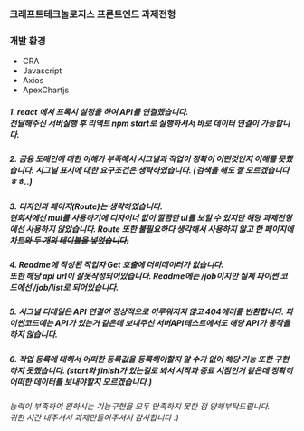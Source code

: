 ### 크래프트테크놀로지스 프론트엔드 과제전형

### 개발 환경

- CRA
- Javascript
- Axios
- ApexChartjs

##### 1. react 에서 프록시 설정을 하여 API를 연결했습니다. <br> 전달해주신 서버실행 후 리액트 npm start로 실행하셔서 바로 데이터 연결이 가능합니다.

##### 2. 금융 도매인에 대한 이해가 부족해서 시그널과 작업이 정확이 어떤것인지 이해를 못했습니다. 시그널 표시에 대한 요구조건은 생략하였습니다. (검색을 해도 잘 모르겠습니다 ㅎㅎ..)

##### 3. 디자인과 페이지(Route)는 생략하였습니다. <br> 현회사에선 mui를 사용하기에 디자이너 없이 깔끔한 ui를 보일 수 있지만 해당 과제전형에선 사용하지 않았습니다. Route 또한 불필요하다 생각해서 사용하지 않고 한 페이지에 차트~~와 두 개의 테이블을 넣었습니다.~~

##### 4. Readme에 작성된 작업자 Get 호출에 더미데이터가 없습니다. <br> 또한 해당 api url이 잘못작성되어있습니다. Readme에는 /job이지만 실제 파이썬 코드에선 /job/list로 되어있습니다.

##### 5. 시그널 디테일은 API 연결이 정상적으로 이루워지지 않고 404에러를 반환합니다. 파이썬코드에는 API가 있는거 같은데 보내주신 서버API테스트에서도 해당 API가 동작을 하지 않습니다.

##### 6. 작업 등록에 대해서 어떠한 등록값을 등록해야할지 알 수가 없어 해당 기능 또한 구현하지 못했습니다. (start와 finish가 있는걸로 봐서 시작과 종료 시점인거 같은데 정확히 어떠한 데이터를 보내야할지 모르겠습니다.)

###### 능력이 부족하여 원하시는 기능구현을 모두 만족하지 못한 점 양해부탁드립니다. <br> 귀한 시간 내주셔서 과제만들어주셔서 감사합니다 :)

